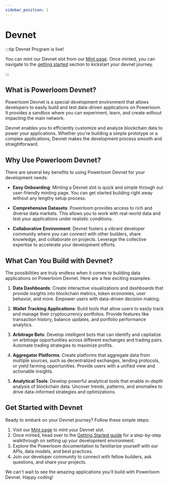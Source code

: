 ```yaml
---
sidebar_position: 1 
---
```

# Devnet

:::tip Devnet Program is live!

You can mint our Devnet slot from our [Mint page](https://devnet-mint.powerloom.dev/). Once minted, you can navigate to the [getting started](../build-with-powerloom/devnet/getting-started.md) section to kickstart your devnet journey.  

:::

## What is Powerloom Devnet? 

Powerloom Devnet is a special development environment that allows developers to easily build and test data-driven applications on Powerloom. It provides a sandbox where you can experiment, learn, and create without impacting the main network.

Devnet enables you to efficiently customize and analyze blockchain data to power your applications. Whether you're building a simple prototype or a complex applications, Devnet makes the development process smooth and straightforward.

## Why Use Powerloom Devnet?

There are several key benefits to using Powerloom Devnet for your development needs:

- **Easy Onboarding**: Minting a Devnet slot is quick and simple through our user-friendly minting page. You can get started building right away without any lengthy setup process.

- **Comprehensive Datasets**: Powerloom provides access to rich and diverse data markets. This allows you to work with real-world data and test your applications under realistic conditions. 

- **Collaborative Environment**: Devnet fosters a vibrant developer community where you can connect with other builders, share knowledge, and collaborate on projects. Leverage the collective expertise to accelerate your development efforts.

## What Can You Build with Devnet?

The possibilities are truly endless when it comes to building data applications on Powerloom Devnet. Here are a few exciting examples:

1. **Data Dashboards**: Create interactive visualizations and dashboards that provide insights into blockchain metrics, token economies, user behavior, and more. Empower users with data-driven decision making.

2. **Wallet Tracking Applications**: Build tools that allow users to easily track and manage their cryptocurrency portfolios. Provide features like transaction history, balance updates, and portfolio performance analytics.

3. **Arbitrage Bots**: Develop intelligent bots that can identify and capitalize on arbitrage opportunities across different exchanges and trading pairs. Automate trading strategies to maximize profits.

4. **Aggregator Platforms**: Create platforms that aggregate data from multiple sources, such as decentralized exchanges, lending protocols, or yield farming opportunities. Provide users with a unified view and actionable insights.

5. **Analytical Tools**: Develop powerful analytical tools that enable in-depth analysis of blockchain data. Uncover trends, patterns, and anomalies to drive data-informed strategies and optimizations.

## Get Started with Devnet

Ready to embark on your Devnet journey? Follow these simple steps:

1. Visit our [Mint page](https://mint-devnet.powerloom.dev) to mint your Devnet slot.
2. Once minted, head over to the [Getting Started guide](../build-with-powerloom/devnet/getting-started.md) for a step-by-step walkthrough on setting up your development environment.
3. Explore the Powerloom documentation to familiarize yourself with our APIs, data models, and best practices.
4. Join our developer community to connect with fellow builders, ask questions, and share your projects.

We can't wait to see the amazing applications you'll build with Powerloom Devnet. Happy coding!